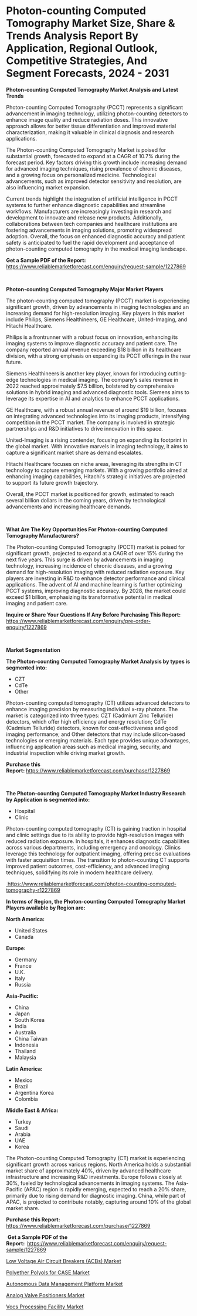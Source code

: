 <p><h1>Photon-counting Computed Tomography Market Size, Share & Trends Analysis Report By Application, Regional Outlook, Competitive Strategies, And Segment Forecasts, 2024 - 2031</h1></p><p><strong>Photon-counting Computed Tomography Market Analysis and Latest Trends</strong></p>
<p><p>Photon-counting Computed Tomography (PCCT) represents a significant advancement in imaging technology, utilizing photon-counting detectors to enhance image quality and reduce radiation doses. This innovative approach allows for better tissue differentiation and improved material characterization, making it valuable in clinical diagnosis and research applications.</p><p>The Photon-counting Computed Tomography Market is poised for substantial growth, forecasted to expand at a CAGR of 10.7% during the forecast period. Key factors driving this growth include increasing demand for advanced imaging techniques, rising prevalence of chronic diseases, and a growing focus on personalized medicine. Technological advancements, such as improved detector sensitivity and resolution, are also influencing market expansion.</p><p>Current trends highlight the integration of artificial intelligence in PCCT systems to further enhance diagnostic capabilities and streamline workflows. Manufacturers are increasingly investing in research and development to innovate and release new products. Additionally, collaborations between tech companies and healthcare institutions are fostering advancements in imaging solutions, promoting widespread adoption. Overall, the focus on enhanced diagnostic accuracy and patient safety is anticipated to fuel the rapid development and acceptance of photon-counting computed tomography in the medical imaging landscape.</p></p>
<p><strong>Get a Sample PDF of the Report:&nbsp;</strong> <a href="https://www.reliablemarketforecast.com/enquiry/request-sample/1227869?utm_campaign=1569&utm_medium=2&utm_source=Github&utm_content=ia&utm_term=15102024&utm_id=photon-counting-computed-tomography">https://www.reliablemarketforecast.com/enquiry/request-sample/1227869</a></p>
<p>&nbsp;</p>
<p><strong>Photon-counting Computed Tomography Major Market Players</strong></p>
<p><p>The photon-counting computed tomography (PCCT) market is experiencing significant growth, driven by advancements in imaging technologies and an increasing demand for high-resolution imaging. Key players in this market include Philips, Siemens Healthineers, GE Healthcare, United-Imaging, and Hitachi Healthcare.</p><p>Philips is a frontrunner with a robust focus on innovation, enhancing its imaging systems to improve diagnostic accuracy and patient care. The company reported annual revenue exceeding $18 billion in its healthcare division, with a strong emphasis on expanding its PCCT offerings in the near future.</p><p>Siemens Healthineers is another key player, known for introducing cutting-edge technologies in medical imaging. The company’s sales revenue in 2022 reached approximately $7.5 billion, bolstered by comprehensive solutions in hybrid imaging and advanced diagnostic tools. Siemens aims to leverage its expertise in AI and analytics to enhance PCCT applications.</p><p>GE Healthcare, with a robust annual revenue of around $19 billion, focuses on integrating advanced technologies into its imaging products, intensifying competition in the PCCT market. The company is involved in strategic partnerships and R&D initiatives to drive innovation in this space.</p><p>United-Imaging is a rising contender, focusing on expanding its footprint in the global market. With innovative marvels in imaging technology, it aims to capture a significant market share as demand escalates.</p><p>Hitachi Healthcare focuses on niche areas, leveraging its strengths in CT technology to capture emerging markets. With a growing portfolio aimed at enhancing imaging capabilities, Hitachi's strategic initiatives are projected to support its future growth trajectory.</p><p>Overall, the PCCT market is positioned for growth, estimated to reach several billion dollars in the coming years, driven by technological advancements and increasing healthcare demands.</p></p>
<p>&nbsp;</p>
<p><strong>What Are The Key Opportunities For Photon-counting Computed Tomography Manufacturers?</strong></p>
<p><p>The Photon-counting Computed Tomography (PCCT) market is poised for significant growth, projected to expand at a CAGR of over 15% during the next five years. This surge is driven by advancements in imaging technology, increasing incidence of chronic diseases, and a growing demand for high-resolution imaging with reduced radiation exposure. Key players are investing in R&D to enhance detector performance and clinical applications. The advent of AI and machine learning is further optimizing PCCT systems, improving diagnostic accuracy. By 2028, the market could exceed $1 billion, emphasizing its transformative potential in medical imaging and patient care.</p></p>
<p><strong>Inquire or Share Your Questions If Any Before Purchasing This Report:</strong> <a href="https://www.reliablemarketforecast.com/enquiry/pre-order-enquiry/1227869?utm_campaign=1569&utm_medium=2&utm_source=Github&utm_content=ia&utm_term=15102024&utm_id=photon-counting-computed-tomography">https://www.reliablemarketforecast.com/enquiry/pre-order-enquiry/1227869</a></p>
<p>&nbsp;</p>
<p><strong>Market Segmentation</strong></p>
<p><strong>The Photon-counting Computed Tomography Market Analysis by types is segmented into:</strong></p>
<p><ul><li>CZT</li><li>CdTe</li><li>Other</li></ul></p>
<p><p>Photon-counting computed tomography (CT) utilizes advanced detectors to enhance imaging precision by measuring individual x-ray photons. The market is categorized into three types: CZT (Cadmium Zinc Telluride) detectors, which offer high efficiency and energy resolution; CdTe (Cadmium Telluride) detectors, known for cost-effectiveness and good imaging performance; and Other detectors that may include silicon-based technologies or emerging materials. Each type provides unique advantages, influencing application areas such as medical imaging, security, and industrial inspection while driving market growth.</p></p>
<p><strong>Purchase this Report:&nbsp;</strong><a href="https://www.reliablemarketforecast.com/purchase/1227869?utm_campaign=1569&utm_medium=2&utm_source=Github&utm_content=ia&utm_term=15102024&utm_id=photon-counting-computed-tomography">https://www.reliablemarketforecast.com/purchase/1227869</a></p>
<p>&nbsp;</p>
<p><strong>The Photon-counting Computed Tomography Market Industry Research by Application is segmented into:</strong></p>
<p><ul><li>Hospital</li><li>Clinic</li></ul></p>
<p><p>Photon-counting computed tomography (CT) is gaining traction in hospital and clinic settings due to its ability to provide high-resolution images with reduced radiation exposure. In hospitals, it enhances diagnostic capabilities across various departments, including emergency and oncology. Clinics leverage this technology for outpatient imaging, offering precise evaluations with faster acquisition times. The transition to photon-counting CT supports improved patient outcomes, cost-efficiency, and advanced imaging techniques, solidifying its role in modern healthcare delivery.</p></p>
<p><a href="https://www.reliablemarketforecast.com/photon-counting-computed-tomography-r1227869?utm_campaign=1569&utm_medium=2&utm_source=Github&utm_content=ia&utm_term=15102024&utm_id=photon-counting-computed-tomography">&nbsp;https://www.reliablemarketforecast.com/photon-counting-computed-tomography-r1227869</a></p>
<p><strong>In terms of Region, the Photon-counting Computed Tomography Market Players available by Region are:</strong></p>
<p>
    <p> <strong> North America: </strong>
        <ul>
            <li>United States</li>
            <li>Canada</li>
        </ul>
        </p> 
    <p> <strong> Europe: </strong>
        <ul>
            <li>Germany</li>
            <li>France</li>
            <li>U.K.</li>
            <li>Italy</li>
            <li>Russia</li>
        </ul>
        </p> 
    <p> <strong> Asia-Pacific: </strong>
        <ul>
            <li>China</li>
            <li>Japan</li>
            <li>South Korea</li>
            <li>India</li>
            <li>Australia</li>
            <li>China Taiwan</li>
            <li>Indonesia</li>
            <li>Thailand</li>
            <li>Malaysia</li>
        </ul>
        </p> 
    <p> <strong> Latin America: </strong>
        <ul>
            <li>Mexico</li>
            <li>Brazil</li>
            <li>Argentina Korea</li>
            <li>Colombia</li>
        </ul>
        </p> 
    <p> <strong> Middle East & Africa: </strong>
        <ul>
            <li>Turkey</li>
            <li>Saudi</li>
            <li>Arabia</li>
            <li>UAE</li>
            <li>Korea</li>
        </ul>
    </p>
    </p>
<p><p>The Photon-counting Computed Tomography (CT) market is experiencing significant growth across various regions. North America holds a substantial market share of approximately 40%, driven by advanced healthcare infrastructure and increasing R&D investments. Europe follows closely at 30%, fueled by technological advancements in imaging systems. The Asia-Pacific (APAC) region is rapidly emerging, expected to reach a 20% share, primarily due to rising demand for diagnostic imaging. China, while part of APAC, is projected to contribute notably, capturing around 10% of the global market share.</p></p>
<p><strong>Purchase this Report: </strong><a href="https://www.reliablemarketforecast.com/purchase/1227869?utm_campaign=1569&utm_medium=2&utm_source=Github&utm_content=ia&utm_term=15102024&utm_id=photon-counting-computed-tomography">https://www.reliablemarketforecast.com/purchase/1227869</a></p>
<p>&nbsp;<strong>Get a Sample PDF of the Report:&nbsp;&nbsp;</strong><a href="https://www.reliablemarketforecast.com/enquiry/request-sample/1227869?utm_campaign=1569&utm_medium=2&utm_source=Github&utm_content=ia&utm_term=15102024&utm_id=photon-counting-computed-tomography">https://www.reliablemarketforecast.com/enquiry/request-sample/1227869</a></p>
<p><strong></strong></p>
<p><p><a href="https://www.linkedin.com/pulse/low-voltage-air-circuit-breakers-acbs-market-size-type-manually-operatedelectrically-operated-jfisf?trk=public_post_embed_feed-article-content&utm_campaign=1569&utm_medium=2&utm_source=Github&utm_content=ia&utm_term=15102024&utm_id=photon-counting-computed-tomography">Low Voltage Air Circuit Breakers (ACBs) Market</a></p><p><a href="https://www.linkedin.com/pulse/polyether-polyols-case-market-penetration-strategies-untapped-ctrtf?trk=public_post_embed_feed-article-content&utm_campaign=1569&utm_medium=2&utm_source=Github&utm_content=ia&utm_term=15102024&utm_id=photon-counting-computed-tomography">Polyether Polyols for CASE Market</a></p><p><a href="https://www.linkedin.com/pulse/strategic-market-insights-global-autonomous-data-management-r3qrf?trk=public_post_embed_feed-article-content&utm_campaign=1569&utm_medium=2&utm_source=Github&utm_content=ia&utm_term=15102024&utm_id=photon-counting-computed-tomography">Autonomous Data Management Platform Market</a></p><p><a href="https://www.linkedin.com/pulse/analog-valve-positioners-market-global-share-ranking-overall-vzwjf?trk=public_post_embed_feed-article-content&utm_campaign=1569&utm_medium=2&utm_source=Github&utm_content=ia&utm_term=15102024&utm_id=photon-counting-computed-tomography">Analog Valve Positioners Market</a></p><p><a href="https://github.com/angelajermaine/Market-Research-Report-List-5/blob/main/vocs-processing-facility-market.md?utm_campaign=1569&utm_medium=2&utm_source=Github&utm_content=ia&utm_term=15102024&utm_id=photon-counting-computed-tomography">Vocs Processing Facility Market</a></p></p>